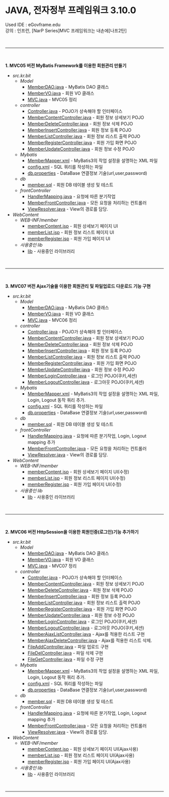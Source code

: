 # JAVA, 전자정부 프레임워크 3.10.0
Used IDE : eGovframe.edu</br>
강의 : 인프런, [NarP Series]MVC 프레임워크는 내손에[나프2탄]
 
</br>

---

</br>

**1. MVC05 버전 MyBatis Framework를 이용한 회원관리 만들기**
* _src.kr.bit_
  - _Model_
    - [MemberDAO.java](https://github.com/mungkeu/Nafp_Series2/blob/main/MVC05/src/kr/bit/Model/MemberDAO.java) - MyBatis DAO 클래스
    - [MemberVO.java](https://github.com/mungkeu/Nafp_Series2/blob/main/MVC05/src/kr/bit/Model/MemberVO.java) - 회원 VO 클래스  
    - [MVC.java](https://github.com/mungkeu/Nafp_Series2/blob/main/MVC05/src/kr/bit/Model/MVC.java) - MVC05 정리
  - _controller_
    - [Controller.java](https://github.com/mungkeu/Nafp_Series2/blob/main/MVC05/src/kr/bit/controller/Controller.java) - POJO가 상속해야 할 인터페이스
    - [MemberContentController.java](https://github.com/mungkeu/Nafp_Series2/blob/main/MVC05/src/kr/bit/controller/MemberContentController.java) - 회원 정보 상세보기 POJO
    - [MemberDeleteController.java](https://github.com/mungkeu/Nafp_Series2/blob/main/MVC05/src/kr/bit/controller/MemberDeleteController.java) - 회원 정보 삭제 POJO
    - [MemberInsertController.java](https://github.com/mungkeu/Nafp_Series2/blob/main/MVC05/src/kr/bit/controller/MemberInsertController.java) - 회원 정보 등록 POJO
    - [MemberListController.java](https://github.com/mungkeu/Nafp_Series2/blob/main/MVC05/src/kr/bit/controller/MemberListController.java) - 회원 정보 리스트 출력 POJO
    - [MemberRegisterController.java](https://github.com/mungkeu/Nafp_Series2/blob/main/MVC05/src/kr/bit/controller/MemberRegisterController.java) - 회원 가입 화면 POJO
    - [MemberUpdateController.java](https://github.com/mungkeu/Nafp_Series2/blob/main/MVC05/src/kr/bit/controller/MemberUpdateController.java) - 회원 정보 수정 POJO
  - _Mybatis_
    - [MemberMapper.xml](https://github.com/mungkeu/Nafp_Series2/blob/main/MVC05/src/kr/bit/mybatis/MemberMapper.xml) - MyBatis3의 작업 설정을 설명하는 XML 파일
    - [config.xml](https://github.com/mungkeu/Nafp_Series2/blob/main/MVC05/src/kr/bit/mybatis/config.xml) - SQL 쿼리를 작성하는 파일
    - [db.properties](https://github.com/mungkeu/Nafp_Series2/blob/main/MVC05/src/kr/bit/mybatis/db.properties) - DataBase 연결정보 기술(url,user,password)
  - _db_
    - [member.sql](https://github.com/mungkeu/Nafp_Series2/blob/main/MVC05/src/kr/bit/db/member.sql) - 회원 DB 테이블 생성 및 테스트
  - _frontController_
    - [HandlerMapping.java](https://github.com/mungkeu/Nafp_Series2/blob/main/MVC05/src/kr/bit/frontController/HandlerMapping.java) - 요청에 따른 분기작업
    - [MemberFrontController.java](https://github.com/mungkeu/Nafp_Series2/blob/main/MVC05/src/kr/bit/frontController/MemberFrontController.java) - 모든 요청을 처리하는 컨트롤러
    - [ViewResolver.java](https://github.com/mungkeu/Nafp_Series2/blob/main/MVC05/src/kr/bit/frontController/ViewResolver.java) - View의 경로를 담당.
* _WebContent_
  - _WEB-INF/member_
    - [memberContent.jsp](https://github.com/mungkeu/Nafp_Series2/blob/main/MVC05/WebContent/WEB-INF/member/memberContent.jsp) - 회원 상세보기 페이지 UI
    - [memberList.jsp](https://github.com/mungkeu/Nafp_Series2/blob/main/MVC05/WebContent/WEB-INF/member/memberList.jsp) - 회원 정보 리스트 페이지 UI
    - [memberRegister.jsp](https://github.com/mungkeu/Nafp_Series2/blob/main/MVC05/WebContent/WEB-INF/member/memberRegister.jsp) - 회원 가입 페이지 UI
  - _사용중인 lib_
    - [lib](https://github.com/mungkeu/Nafp_Series2/tree/main/MVC05/WebContent/WEB-INF/lib) - 사용중인 라이브러리

</br>

---

</br>

**3. MVC07 버전 Ajax기술을 이용한 회원관리 및 파일업로드 다운로드 기능 구현**
* _src.kr.bit_
  - _Model_
    - [MemberDAO.java](https://github.com/mungkeu/Nafp_Series2/blob/main/MVC06/src/kr/bit/Model/MemberDAO.java) - MyBatis DAO 클래스
    - [MemberVO.java](https://github.com/mungkeu/Nafp_Series2/blob/main/MVC06/src/kr/bit/Model/MemberVO.java) - 회원 VO 클래스  
    - [MVC.java](https://github.com/mungkeu/Nafp_Series2/blob/main/MVC06/src/kr/bit/Model/MVC.java) - MVC06 정리
  - _controller_
    - [Controller.java](https://github.com/mungkeu/Nafp_Series2/blob/main/MVC06/src/kr/bit/controller/Controller.java) - POJO가 상속해야 할 인터페이스
    - [MemberContentController.java](https://github.com/mungkeu/Nafp_Series2/blob/main/MVC06/src/kr/bit/controller/MemberContentController.java) - 회원 정보 상세보기 POJO
    - [MemberDeleteController.java](https://github.com/mungkeu/Nafp_Series2/blob/main/MVC06/src/kr/bit/controller/MemberDeleteController.java) - 회원 정보 삭제 POJO
    - [MemberInsertController.java](https://github.com/mungkeu/Nafp_Series2/blob/main/MVC06/src/kr/bit/controller/MemberInsertController.java) - 회원 정보 등록 POJO
    - [MemberListController.java](https://github.com/mungkeu/Nafp_Series2/blob/main/MVC06/src/kr/bit/controller/MemberListController.java) - 회원 정보 리스트 출력 POJO
    - [MemberRegisterController.java](https://github.com/mungkeu/Nafp_Series2/blob/main/MVC06/src/kr/bit/controller/MemberRegisterController.java) - 회원 가입 화면 POJO
    - [MemberUpdateController.java](https://github.com/mungkeu/Nafp_Series2/blob/main/MVC06/src/kr/bit/controller/MemberUpdateController.java) - 회원 정보 수정 POJO
    - [MemberLoginController.java](https://github.com/mungkeu/Nafp_Series2/blob/main/MVC06/src/kr/bit/controller/MemberLoginController.java) - 로그인 POJO(쿠키,세션)
    - [MemberLogoutController.java](https://github.com/mungkeu/Nafp_Series2/blob/main/MVC06/src/kr/bit/controller/MemberLogoutController.java) - 로그아웃 POJO(쿠키,세션)
  - _Mybatis_
    - [MemberMapper.xml](https://github.com/mungkeu/Nafp_Series2/blob/main/MVC06/src/kr/bit/mybatis/MemberMapper.xml) - MyBatis3의 작업 설정을 설명하는 XML 파일, Login, Logout 동작 쿼리 추가.
    - [config.xml](https://github.com/mungkeu/Nafp_Series2/blob/main/MVC06/src/kr/bit/mybatis/config.xml) - SQL 쿼리를 작성하는 파일
    - [db.properties](https://github.com/mungkeu/Nafp_Series2/blob/main/MVC06/src/kr/bit/mybatis/db.properties) - DataBase 연결정보 기술(url,user,password)
  - _db_
    - [member.sql](https://github.com/mungkeu/Nafp_Series2/blob/main/MVC06/src/kr/bit/db/member.sql) - 회원 DB 테이블 생성 및 테스트
  - _frontController_
    - [HandlerMapping.java](https://github.com/mungkeu/Nafp_Series2/blob/main/MVC06/src/kr/bit/frontController/HandlerMapping.java) - 요청에 따른 분기작업, Login, Logout mapping 추가
    - [MemberFrontController.java](https://github.com/mungkeu/Nafp_Series2/blob/main/MVC06/src/kr/bit/frontController/MemberFrontController.java) - 모든 요청을 처리하는 컨트롤러
    - [ViewResolver.java](https://github.com/mungkeu/Nafp_Series2/blob/main/MVC06/src/kr/bit/frontController/ViewResolver.java) - View의 경로를 담당.
* _WebContent_
  - _WEB-INF/member_
    - [memberContent.jsp](https://github.com/mungkeu/Nafp_Series2/blob/main/MVC06/WebContent/WEB-INF/member/memberContent.jsp) - 회원 상세보기 페이지 UI(수정)
    - [memberList.jsp](https://github.com/mungkeu/Nafp_Series2/blob/main/MVC06/WebContent/WEB-INF/member/memberList.jsp) - 회원 정보 리스트 페이지 UI(수정)
    - [memberRegister.jsp](https://github.com/mungkeu/Nafp_Series2/blob/main/MVC06/WebContent/WEB-INF/member/memberRegister.jsp) - 회원 가입 페이지 UI(수정)
  - _사용중인 lib_
    - [lib](https://github.com/mungkeu/Nafp_Series2/tree/main/MVC06/WebContent/WEB-INF/lib) - 사용중인 라이브러리

</br>

---

</br>

**2. MVC06 버전 HttpSession을 이용한 회원인증(로그인)기능 추가하기**
* _src.kr.bit_
  - _Model_
    - [MemberDAO.java](https://github.com/mungkeu/Nafp_Series2/blob/main/MVC07/src/kr/bit/Model/MemberDAO.java) - MyBatis DAO 클래스
    - [MemberVO.java](https://github.com/mungkeu/Nafp_Series2/blob/main/MVC07/src/kr/bit/Model/MemberVO.java) - 회원 VO 클래스  
    - [MVC.java](https://github.com/mungkeu/Nafp_Series2/blob/main/MVC07/src/kr/bit/Model/MVC.java) - MVC07 정리
  - _controller_
    - [Controller.java](https://github.com/mungkeu/Nafp_Series2/blob/main/MVC07/src/kr/bit/controller/Controller.java) - POJO가 상속해야 할 인터페이스
    - [MemberContentController.java](https://github.com/mungkeu/Nafp_Series2/blob/main/MVC07/src/kr/bit/controller/MemberContentController.java) - 회원 정보 상세보기 POJO
    - [MemberDeleteController.java](https://github.com/mungkeu/Nafp_Series2/blob/main/MVC07/src/kr/bit/controller/MemberDeleteController.java) - 회원 정보 삭제 POJO
    - [MemberInsertController.java](https://github.com/mungkeu/Nafp_Series2/blob/main/MVC07/src/kr/bit/controller/MemberInsertController.java) - 회원 정보 등록 POJO
    - [MemberListController.java](https://github.com/mungkeu/Nafp_Series2/blob/main/MVC07/src/kr/bit/controller/MemberListController.java) - 회원 정보 리스트 출력 POJO
    - [MemberRegisterController.java](https://github.com/mungkeu/Nafp_Series2/blob/main/MVC07/src/kr/bit/controller/MemberRegisterController.java) - 회원 가입 화면 POJO
    - [MemberUpdateController.java](https://github.com/mungkeu/Nafp_Series2/blob/main/MVC07/src/kr/bit/controller/MemberUpdateController.java) - 회원 정보 수정 POJO
    - [MemberLoginController.java](https://github.com/mungkeu/Nafp_Series2/blob/main/MVC07/src/kr/bit/controller/MemberLoginController.java) - 로그인 POJO(쿠키,세션)
    - [MemberLogoutController.java](https://github.com/mungkeu/Nafp_Series2/blob/main/MVC07/src/kr/bit/controller/MemberLogoutController.java) - 로그아웃 POJO(쿠키,세션)
    - [MemberAjaxListController.java](https://github.com/mungkeu/Nafp_Series2/blob/main/MVC07/src/kr/bit/controller/MemberAjaxListController.java) - Ajax를 적용한 리스트 구현
    - [MemberAjaxDeleteController.java](https://github.com/mungkeu/Nafp_Series2/blob/main/MVC07/src/kr/bit/controller/MemberAjaxDeleteController.java) - Ajax를 적용한 리스트 삭제.
    - [FileAddController.java](https://github.com/mungkeu/Nafp_Series2/blob/main/MVC07/src/kr/bit/controller/FileAddController.java) - 파일 업로드 구현
    - [FileDelController.java](https://github.com/mungkeu/Nafp_Series2/blob/main/MVC07/src/kr/bit/controller/FileDelController.java) - 파일 삭제 구현
    - [FileGetController.java](https://github.com/mungkeu/Nafp_Series2/blob/main/MVC07/src/kr/bit/controller/FileGetController.java) - 파일 수정 구현
  - _Mybatis_
    - [MemberMapper.xml](https://github.com/mungkeu/Nafp_Series2/blob/main/MVC07/src/kr/bit/mybatis/MemberMapper.xml) - MyBatis3의 작업 설정을 설명하는 XML 파일, Login, Logout 동작 쿼리 추가.
    - [config.xml](https://github.com/mungkeu/Nafp_Series2/blob/main/MVC07/src/kr/bit/mybatis/config.xml) - SQL 쿼리를 작성하는 파일
    - [db.properties](https://github.com/mungkeu/Nafp_Series2/blob/main/MVC07/src/kr/bit/mybatis/db.properties) - DataBase 연결정보 기술(url,user,password)
  - _db_
    - [member.sql](https://github.com/mungkeu/Nafp_Series2/blob/main/MVC07/src/kr/bit/db/member.sql) - 회원 DB 테이블 생성 및 테스트
  - _frontController_
    - [HandlerMapping.java](https://github.com/mungkeu/Nafp_Series2/blob/main/MVC07/src/kr/bit/frontController/HandlerMapping.java) - 요청에 따른 분기작업, Login, Logout mapping 추가
    - [MemberFrontController.java](https://github.com/mungkeu/Nafp_Series2/blob/main/MVC07/src/kr/bit/frontController/MemberFrontController.java) - 모든 요청을 처리하는 컨트롤러
    - [ViewResolver.java](https://github.com/mungkeu/Nafp_Series2/blob/main/MVC07/src/kr/bit/frontController/ViewResolver.java) - View의 경로를 담당.
* _WebContent_
  - _WEB-INF/member_
    - [memberContent.jsp](https://github.com/mungkeu/Nafp_Series2/blob/main/MVC07/WebContent/WEB-INF/member/memberContent.jsp) - 회원 상세보기 페이지 UI(Ajax사용)
    - [memberList.jsp](https://github.com/mungkeu/Nafp_Series2/blob/main/MVC07/WebContent/WEB-INF/member/memberList.jsp) - 회원 정보 리스트 페이지 UI(Ajax사용)
    - [memberRegister.jsp](https://github.com/mungkeu/Nafp_Series2/blob/main/MVC07/WebContent/WEB-INF/member/memberRegister.jsp) - 회원 가입 페이지 UI(Ajax사용)
  - _사용중인 lib_
    - [lib](https://github.com/mungkeu/Nafp_Series2/tree/main/MVC07/WebContent/WEB-INF/lib) - 사용중인 라이브러리

</br>

---

</br>

